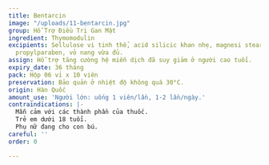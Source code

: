 ```yaml
---
title: Bentarcin
image: "/uploads/11-bentarcin.jpg"
group: Hỗ Trợ Điều Trị Gan Mật
ingredient: Thymomodulin
excipients: Sellulose vi tinh thể, acid silicic khan nhẹ, magnesi stearat, methyparaben,
  propylparaben, vỏ nang vừa đủ.
assign: Hỗ trợ tăng cường hệ miễn dịch đã suy giảm ở người cao tuổi.
expiry_date: 36 tháng
pack: Hộp 06 vỉ x 10 viên
preservation: Bảo quản ở nhiệt độ không quá 30°C.
origin: Hàn Quốc
amount_use: 'Người lớn: uống 1 viên/lần, 1-2 lần/ngày.'
contraindications: |-
  Mẫn cảm với các thành phần của thuốc.
  Trẻ em dưới 18 tuổi.
  Phụ nữ đang cho con bú.
careful: ''
order: 0

---
```

